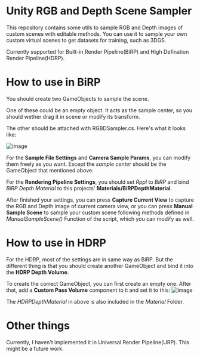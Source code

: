 # Unity RGB and Depth Scene Sampler
This repository contains some utils to sample RGB and Depth images of custom scenes with editable methods. You can use it to sample your own custom virtual scenes to get datasets for training, such as 3DGS.

Currently supported for Built-in Render Pipeline(BiRP) and High Defination Render Pipeline(HDRP).

# How to use in BiRP 

You should create two GameObjects to sample the scene.

One of these could be an empty object. It acts as the sample center, so you should wether drag it in scene or modify its transform.

The other should be attached with RGBDSampler.cs. Here's what it looks like:

![image](https://github.com/user-attachments/assets/6472084c-a097-4ad4-8417-2b4c66aeb9c9)

For the **Sample File Settings** and **Camera Sample Params**, you can modify them freely as you want. Except the *sample center* should be the GameObject that mentioned above.

For the **Rendering Pipeline Settings**, you should set *Rppl* to *BiRP* and bind *BiRP Depth Material* to this projects' **Materials/BiRPDepthMaterial**.

After finished your settings, you can press **Capture Current View** to capture the RGB and Depth image of current camera view, or you can press **Manual Sample Scene** to sample your custom scene following methods defined in *ManualSampleScene()* Function of the script, which you can modify as well.

# How to use in HDRP

For the HDRP, most of the settings are in same way as BiRP. But the different thing is that you should create another GameObject and bind it into the **HDRP Depth Volume**.

To create the correct GameObject, you can first create an empty one. After that, add a **Custom Pass Volume** component to it and set it to this:
![image](https://github.com/user-attachments/assets/a42fca12-045d-4cc4-9f50-b46dc9264b48)

The *HDRPDepthMaterial* in above is also included in the *Material* Folder.

# Other things

Currently, I haven't implemented it in Universal Render Pipeline(URP). This might be a future work.


